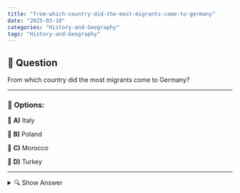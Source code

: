 ```yaml
---
title: "from-which-country-did-the-most-migrants-come-to-germany"
date: "2025-03-10"
categories: "History-and-Geography"
tags: "History-and-Geography"
---
```


## 📌 **Question**

From which country did the most migrants come to Germany?



---

### 📝 **Options:**

🔘 **A)** Italy

🔘 **B)** Poland

🔘 **C)** Morocco

🔘 **D)** Turkey

---

<details>
  <summary>🔍 Show Answer</summary>

  <p>
💡  <b>Correct Answer:</b>  d
  </p>
  <p>
    📖<b>Explanation:</b>
    Over the years, Germany has taken in a large number of migrants from different countries. Historically, economic agreements and labour requirements have played a major role in immigration. Especially after the Second World War, many guest workers came to Germany to support the reconstruction. In addition to economic reasons, family and political factors also influence migration movements. Today, most migrants come from different regions, with some countries providing significantly more immigrants than others. This dynamic has a significant influence on cultural diversity and social development in Germany.
  </p>
</details>
